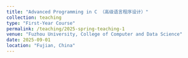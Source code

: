 ```yaml
---
title: "Advanced Programming in C （高级语言程序设计）"
collection: teaching
type: "First-Year Course"
permalink: /teaching/2025-spring-teaching-1
venue: "Fuzhou University, College of Computer and Data Science"
date: 2025-09-01
location: "Fujian, China"
---
```

